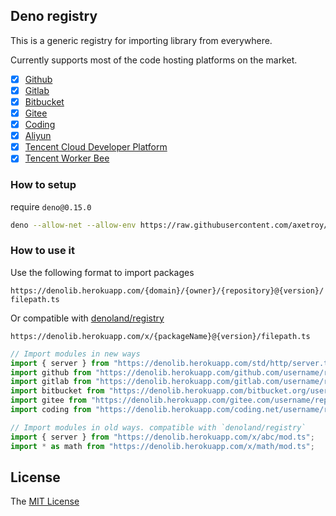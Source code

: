 ## Deno registry

This is a generic registry for importing library from everywhere.

Currently supports most of the code hosting platforms on the market.

- [x] [Github](https://github.com)
- [x] [Gitlab](https://gitlab.com)
- [x] [Bitbucket](https://bitbucket.org)
- [x] [Gitee](https://gitee.com)
- [x] [Coding](https://coding.net)
- [x] [Aliyun](https://code.aliyun.com)
- [x] [Tencent Cloud Developer Platform](https://dev.tencent.com)
- [x] [Tencent Worker Bee](https://git.code.tencent.com)

### How to setup

require `deno@0.15.0`

```bash
deno --allow-net --allow-env https://raw.githubusercontent.com/axetroy/deno_registry/master/server.ts
```

### How to use it

Use the following format to import packages

`https://denolib.herokuapp.com/{domain}/{owner}/{repository}@{version}/filepath.ts`

Or compatible with [denoland/registry](https://github.com/denoland/registry)

`https://denolib.herokuapp.com/x/{packageName}@{version}/filepath.ts`

```typescript
// Import modules in new ways
import { server } from "https://denolib.herokuapp.com/std/http/server.ts";
import github from "https://denolib.herokuapp.com/github.com/username/repository/mod.ts";
import gitlab from "https://denolib.herokuapp.com/gitlab.com/username/repository/mod.ts";
import bitbucket from "https://denolib.herokuapp.com/bitbucket.org/username/repository/mod.ts";
import gitee from "https://denolib.herokuapp.com/gitee.com/username/repository/mod.ts";
import coding from "https://denolib.herokuapp.com/coding.net/username/repository/mod.ts";

// Import modules in old ways. compatible with `denoland/registry`
import { server } from "https://denolib.herokuapp.com/x/abc/mod.ts";
import * as math from "https://denolib.herokuapp.com/x/math/mod.ts";
```

## License


The [MIT License](https://github.com/axetroy/deno_registry/blob/master/LICENSE)
